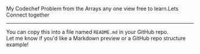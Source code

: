 My Codechef Problem from the Arrays 
any one view free to learn.Lets Connect together 

---

You can copy this into a file named `README.md` in your GitHub repo.  
Let me know if you'd like a Markdown preview or a GitHub repo structure example!
